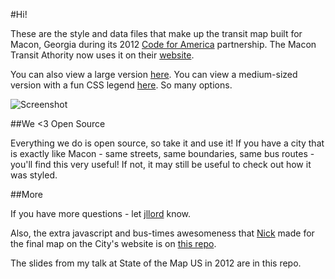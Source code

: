 #Hi!

These are the style and data files that make up the transit map built for Macon, Georgia during its 2012 [Code for America](http://www.codeforamerica.org) partnership. The Macon Transit Athority now uses it on their [website](http://www.mta-mac.com/map.html).

You can also view a large version [here](http://tiles.mapbox.com/jllord/map/mta). You can view a medium-sized version with a fun CSS legend [here](http://codeforamerica.github.com/Transit-Map-in-TileMill/). So many options.

![Screenshot](https://raw.github.com/codeforamerica/Transit-Map-in-TileMill/master/screenshot2.png)


##We <3 Open Source

Everything we do is open source, so take it and use it! If you have a city that is exactly like Macon - same streets, same boundaries, same bus routes - you'll find this very useful! If not, it may still be useful to check out how it was styled.

##More

If you have more questions - let [jllord](http://www.twitter.com/jllord) know.

Also, the extra javascript and bus-times awesomeness that [Nick](http://www.github.com/mapmeld) made for the final map on the City's website is on [this repo](http://www.github.com/codeforamerica/Transit2Me).

The slides from my talk at State of the Map US in 2012 are in this repo. 
